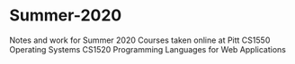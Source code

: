 # Summer-2020
Notes and work for Summer 2020 Courses taken online at Pitt
CS1550 Operating Systems
CS1520 Programming Languages for Web Applications
